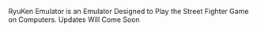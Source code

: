 RyuKen Emulator is an Emulator Designed to Play the Street Fighter Game on Computers. Updates Will Come Soon
